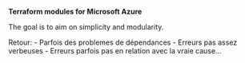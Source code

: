 **Terraform modules for Microsoft Azure**

The goal is to aim on simplicity and modularity.

Retour:
    - Parfois des problemes de dépendances
    - Erreurs pas assez verbeuses
    - Erreurs parfois pas en relation avec la vraie cause...
